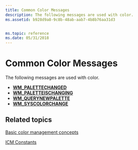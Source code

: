 ```yaml
---
title: Common Color Messages
description: The following messages are used with color.
ms.assetid: b928d9a8-9c8b-48ab-aab7-4b8b76aa31d3


ms.topic: reference
ms.date: 05/31/2018
---
```


# Common Color Messages

The following messages are used with color.

-   [**WM\_PALETTECHANGED**](../gdi/wm-palettechanged.md)
-   [**WM\_PALETTEISCHANGING**](../gdi/wm-paletteischanging.md)
-   [**WM\_QUERYNEWPALETTE**](../gdi/wm-querynewpalette.md)
-   [**WM\_SYSCOLORCHANGE**](../gdi/wm-syscolorchange.md)

## Related topics

<dl> <dt>

[Basic color management concepts](basic-color-management-concepts.md)
</dt> <dt>

[ICM Constants](wcs-constants.md)
</dt> </dl>

 

 
